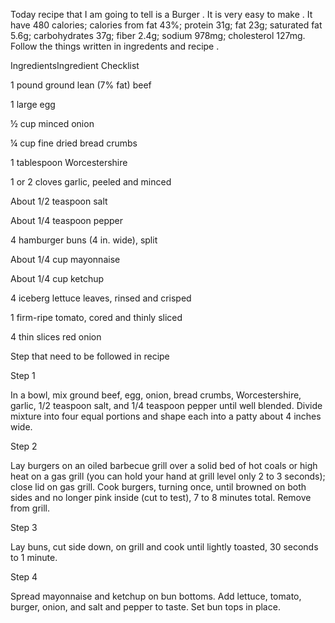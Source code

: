 Today recipe that I am going to tell is a Burger . 
It is very easy to make .
It have 480 calories; calories from fat 43%; protein 31g; fat 23g; saturated fat 5.6g; carbohydrates 37g; fiber 2.4g; sodium 978mg; cholesterol 127mg.
Follow the things written in ingredents and recipe .




IngredientsIngredient Checklist

1 pound ground lean (7% fat) beef

1 large egg

½ cup minced onion

¼ cup fine dried bread crumbs

1 tablespoon Worcestershire

1 or 2 cloves garlic, peeled and minced

About 1/2 teaspoon salt

About 1/4 teaspoon pepper

4 hamburger buns (4 in. wide), split

About 1/4 cup mayonnaise

About 1/4 cup ketchup

4 iceberg lettuce leaves, rinsed and crisped

1 firm-ripe tomato, cored and thinly sliced

4 thin slices red onion




Step that need to be followed in recipe

Step 1

In a bowl, mix ground beef, egg, onion, bread crumbs, Worcestershire, garlic, 1/2 teaspoon salt, and 1/4 teaspoon pepper until well blended. Divide mixture into four equal portions and shape each into a patty about 4 inches wide.

Step 2

Lay burgers on an oiled barbecue grill over a solid bed of hot coals or high heat on a gas grill (you can hold your hand at grill level only 2 to 3 seconds); close lid on gas grill. Cook burgers, turning once, until browned on both sides and no longer pink inside (cut to test), 7 to 8 minutes total. Remove from grill.

Step 3

Lay buns, cut side down, on grill and cook until lightly toasted, 30 seconds to 1 minute.

Step 4

Spread mayonnaise and ketchup on bun bottoms. Add lettuce, tomato, burger, onion, and salt and pepper to taste. Set bun tops in place.